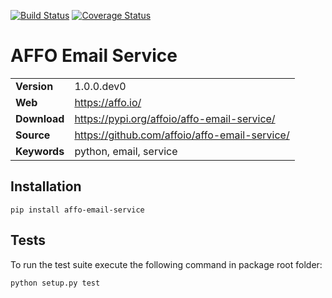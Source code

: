 [![Build Status](https://travis-ci.org/affoio/affo-email-service.svg?branch=master)](https://travis-ci.org/affoio/affo-email-service) [![Coverage Status](https://coveralls.io/repos/github/affoio/affo-email-service/badge.svg?branch=master)](https://coveralls.io/github/affoio/affo-email-service?branch=master)

AFFO Email Service
==================

|              |                                               |
|--------------|-----------------------------------------------|
| **Version**  | 1.0.0.dev0                                    |
| **Web**      | https://affo.io/                              |
| **Download** | https://pypi.org/affoio/affo-email-service/   |
| **Source**   | https://github.com/affoio/affo-email-service/ |
| **Keywords** | python, email, service                        |

Installation
------------

```
pip install affo-email-service
```

Tests
-----

To run the test suite execute the following command in package root folder:

```
python setup.py test
```
